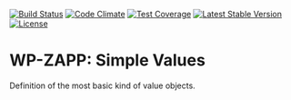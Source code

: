 [![Build Status](https://api.travis-ci.org/wpzapp/simple-values.png?branch=master)](https://travis-ci.org/wpzapp/simple-values)
[![Code Climate](https://codeclimate.com/github/wpzapp/simple-values/badges/gpa.svg)](https://codeclimate.com/github/wpzapp/simple-values)
[![Test Coverage](https://codeclimate.com/github/wpzapp/simple-values/badges/coverage.svg)](https://codeclimate.com/github/wpzapp/simple-values/coverage)
[![Latest Stable Version](https://poser.pugx.org/wpzapp/simple-values/version)](https://packagist.org/packages/wpzapp/simple-values)
[![License](https://poser.pugx.org/wpzapp/simple-values/license)](https://packagist.org/packages/wpzapp/simple-values)

# WP-ZAPP: Simple Values

Definition of the most basic kind of value objects.
